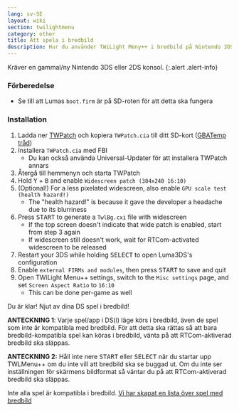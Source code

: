 ```yaml
---
lang: sv-SE
layout: wiki
section: twilightmenu
category: other
title: Att spela i bredbild
description: Hur du använder TWiLight Meny++ i bredbild på Nintendo 3DS
---
```


Kräver en gammal/ny Nintendo 3DS eller 2DS konsol.
{:.alert .alert-info}

### Förberedelse
- Se till att Lumas `boot.firm` är på SD-roten för att detta ska fungera

### Installation
1. Ladda ner [TWPatch](https://sono.9net.org/hebrew/TWPatch/data/TWPatch.cia) och kopiera `TWPatch.cia` till ditt SD-kort ([GBATemp tråd](https://gbatemp.net/threads/twpatcher-ds-i-mode-screen-filters-and-patches.542694/))
1. Installera `TWPatch.cia` med FBI
   - Du kan också använda Universal-Updater för att installera TWPatch annars
1. Återgå till hemmenyn och starta TWPatch
1. Hold <kbd class="face">Y</kbd> + <kbd class="face">B</kbd> and enable `Widescreen patch (384x240 16:10)`
1. (Optional!) For a less pixelated widescreen, also enable `GPU scale test (health hazard!)`
   - The "health hazard!" is because it gave the developer a headache due to its blurriness
1. Press <kbd>START</kbd> to generate a `TwlBg.cxi` file with widescreen
   - If the top screen doesn't indicate that wide patch is enabled, start from step 3 again
   - If widescreen still doesn't work, wait for RTCom-activated widescreen to be released
1. Restart your 3DS while holding <kbd>SELECT</kbd> to open Luma3DS's configuration
1. Enable `external FIRMs and modules`, then press <kbd>START</kbd> to save and quit
1. Open TWiLight Menu++ settings, switch to the `Misc settings` page, and set `Screen Aspect Ratio` to `16:10`
   - This can be done per-game as well

Du är klar! Njut av dina DS spel i bredbild!

**ANTECKNING 1**: Varje spel/app i DS(i) läge körs i bredbild, även de spel som inte är kompatibla med bredbild. För att detta ska rättas så att bara bredbild-kompatibla spel kan köras i bredbild, vänta på att RTCom-aktiverad bredbild ska släppas.

**ANTECKNING 2:** Håll inte nere <kbd>START</kbd> eller <kbd>SELECT</kbd> när du startar upp TWLMenu++ om du inte vill att bredbild ska se buggad ut. Om du inte ser inställningen för skärmens bildformat så väntar du på att RTCom-aktiverad bredbild ska släppas.

Inte alla spel är kompatibla i bredbild. [Vi har skapat en lista över spel med bredbild](https://github.com/DS-Homebrew/TWiLightMenu/blob/master/7zfile/3DS%20-%20CFW%20users/Games%20supported%20with%20widescreen.txt)
